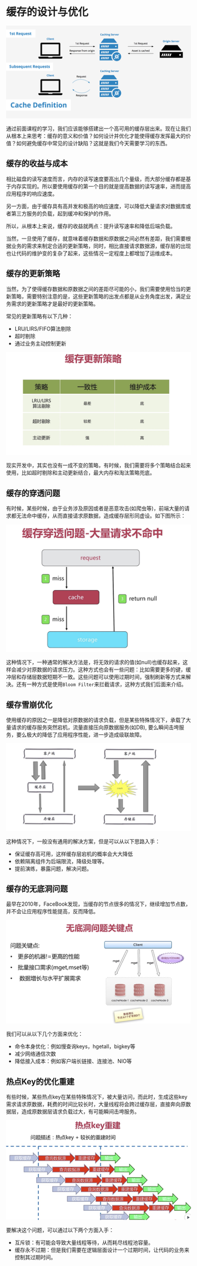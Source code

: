 # 缓存的设计与优化

![cache-definition](../../images/advanced/cache-definition.png)

通过前面课程的学习，我们应该能够搭建出一个高可用的缓存层出来。现在让我们从根本上来思考：缓存的意义和价值？如何设计并优化才能使得缓存发挥最大的价值？如何避免缓存中常见的设计缺陷？这就是我们今天需要学习的东西。

## 缓存的收益与成本

相比磁盘的读写速度而言，内存的读写速度要高出几个量级，而大部分缓存都是基于内存实现的。所以要使用缓存的第一个目的就是提高数据的读写速率，进而提高应用程序的响应速度。

另一方面，由于缓存具有高并发和极高的响应速度，可以降低大量请求对数据库或者第三方服务的负载，起到缓冲和保护的作用。

所以，从根本上来说，缓存的收益就两点：提升读写速率和降低后端负载。

当然，一旦使用了缓存，就意味着缓存数据和原数据之间必然有差距，我们需要根据业务的需求来制定合适的更新策略，同时，相比直接请求数据源，缓存层的出现也让代码的维护变的复杂了起来，这些情况一定程度上都增加了运维成本。

## 缓存的更新策略

当然，为了使得缓存数据和原数据之间的差距尽可能的小，我们需要使用恰当的更新策略，需要特别注意的是，这些更新策略的出发点都是从业务角度出发，满足业务需求的更新策略才是最好的更新策略。

常见的更新策略有以下几种：
* LRU/LIRS/FIFO算法剔除
* 超时剔除
* 通过业务主动控制更新

![cache-update](../../images/advanced/cache-update.jpg)

现实开发中，其实也没有一成不变的策略，有时候，我们需要将多个策略结合起来使用，比如超时剔除和主动更新结合，最大内存和淘汰策略兜底。

## 缓存的穿透问题

有时候，某些时候，由于业务涉及原因或者是恶意攻击(如爬虫等)，前端大量的请求都无法命中缓存，从而直接请求原数据，造成缓存层形同虚设。如下图所示：

![cache-breakdown](../../images/advanced/cache-breakdown.jpg)

这种情况下，一种通常的解决方法是，将无效的请求的值(如null)也缓存起来，这样会减少对原数据的请求压力。这种方式也会有一些问题：比如需要更多的键，缓冲层和存储层数据短期不一致。这些问题可以使用过期时间，强制刷新等方式来解决。还有一种方式是使用`Bloom Filter`来拦截请求，这种方式我们后面来介绍。

## 缓存雪崩优化

使用缓存的原因之一是降低对原数据的请求负载，但是某些特殊情况下，承载了大量请求的缓存服务突然宕机，流量直接压向原数据服务(如DB), 要么瞬间击垮服务，要么极大的降低了应用程序性能，进一步造成级联故障。

![cache-avalanche](../../images/advanced/cache-avalanche.jpg)

这种情况下，一般没有通用的解决方案，但是可以从以下思路入手：
* 保证缓存高可用，这样缓存层宕机的概率会大大降低
* 依赖隔离组件为后端限流，降级处理等。
* 提前演练，暴露问题，解决问题。

## 缓存的无底洞问题

最早在2010年，FaceBook发现，当缓存的节点很多的情况下，继续增加节点数，并不会让应用程序性能提高，反而降低。

![cache-one-wrong-step](../../images/advanced/cache-one-wrong-step.jpg)

我们可以从以下几个方面来优化：

* 命令本身优化：例如慢查询keys，hgetall，bigkey等
* 减少网络通信次数
* 降低接入成本：例如客户端长链接、连接池、NIO等

## 热点Key的优化重建

有些时候，某些热点key在某些特殊情况下，被大量访问，而此时，生成这些key需求请求原数据，耗费的时间比较长时，大量线程将会跨过缓存层，直接奔向原数据层，造成原数据层请求负载过大，有可能瞬间击垮服务。

![cache-hot-key](../../images/advanced/cache-hot-key.jpg)

要解决这个问题，可以通过以下两个方面入手：

* 互斥锁：有可能会导致大量线程等待，从而耗尽线程池容量。
* 缓存永不过期：但是我们需要在逻辑层面设计一个过期时间，让代码的业务来控制其过期时间。